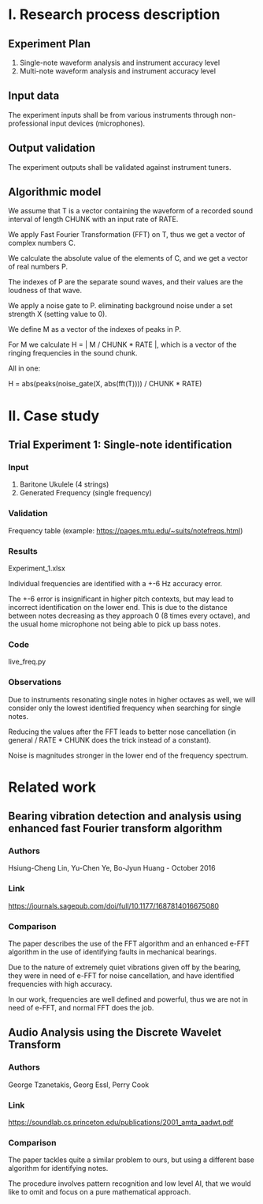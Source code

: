 # I. Research process description
## Experiment Plan
1. Single-note waveform analysis and instrument accuracy level
2. Multi-note waveform analysis and instrument accuracy level 

## Input data
The experiment inputs shall be from various instruments through non-professional input devices (microphones).

## Output validation
The experiment outputs shall be validated against instrument tuners.

## Algorithmic model
We assume that T is a vector containing the waveform of a recorded sound interval of length CHUNK with an input rate of RATE.

We apply Fast Fourier Transformation (FFT) on T, thus we get a vector of complex numbers C.

We calculate the absolute value of the elements of C, and we get a vector of real numbers P.

The indexes of P are the separate sound waves, and their values are the loudness of that wave.

We apply a noise gate to P. eliminating background noise under a set strength X (setting value to 0).

We define M as a vector of the indexes of peaks in P.

For M we calculate H = | M / CHUNK * RATE |, which is a vector of the ringing frequencies in the sound chunk.

All in one:

H = abs(peaks(noise_gate(X, abs(fft(T)))) / CHUNK * RATE)

# II. Case study

## Trial Experiment 1: Single-note identification

### Input

1. Baritone Ukulele (4 strings)
2. Generated Frequency (single frequency)

### Validation

Frequency table (example: https://pages.mtu.edu/~suits/notefreqs.html)

### Results

Experiment_1.xlsx

Individual frequencies are identified with a +-6 Hz accuracy error.

The +-6 error is insignificant in higher pitch contexts, but may lead to incorrect identification on the lower end.
This is due to the distance between notes decreasing as they approach 0 (8 times every octave),
and the usual home microphone not being able to pick up bass notes.

### Code

live_freq.py

### Observations

Due to instruments resonating single notes in higher octaves as well, we will consider 
only the lowest identified frequency when searching for single notes.

Reducing the values after the FFT leads to better nose cancellation
(in general / RATE * CHUNK does the trick instead of a constant).

Noise is magnitudes stronger in the lower end of the frequency spectrum.

# Related work

## Bearing vibration detection and analysis using enhanced fast Fourier transform algorithm

### Authors

Hsiung-Cheng Lin, Yu-Chen Ye, Bo-Jyun Huang - October  2016 

### Link

https://journals.sagepub.com/doi/full/10.1177/1687814016675080 

### Comparison

The paper describes the use of the FFT algorithm and an enhanced e-FFT algorithm in the use of
identifying faults in mechanical bearings.

Due to the nature of extremely quiet vibrations given off by the bearing, they were in need of e-FFT for noise cancellation, and have identified frequencies with high accuracy.

In our work, frequencies are well defined and powerful, thus we are not in need of e-FFT, and normal FFT does the job.

## Audio Analysis using the Discrete Wavelet Transform

### Authors

George Tzanetakis, Georg Essl, Perry Cook 

### Link

https://soundlab.cs.princeton.edu/publications/2001_amta_aadwt.pdf 

### Comparison

The paper tackles quite a similar problem to ours, but using a different base algorithm for identifying notes.

The procedure involves pattern recognition and low level AI, that we would like to omit and focus on a pure mathematical approach.
 
